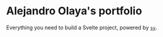 # Alejandro Olaya's portfolio

Everything you need to build a Svelte project, powered by [`sv`](https://github.com/sveltejs/cli).

